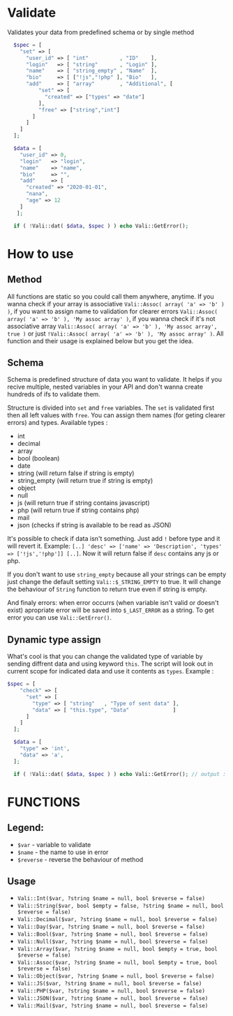 # Validate
Validates your data from predefined schema or by single method

```php
  $spec = [
    "set" => [
      "user_id" => [ "int"          , "ID"    ],
      "login"   => [ "string"       , "Login" ],
      "name"    => [ "string_empty" , "Name"  ],       
      "bio"     => [ ["!js","!php" ], "Bio"   ],       
      "add"     => [ "array"        , "Additional", [  
          "set" => [
            "created" => ["types" => "date"]           
          ],
          "free" => ["string","int"]                   
        ]
      ]
    ]
  ];

  $data = [
    "user_id" => 0,
    "login"   => "login",
    "name"    => "name",
    "bio"     => "",
    "add"     => [
      "created" => "2020-01-01",
      "nana",
      "age" => 12
    ]
   ];

  if ( !Vali::dat( $data, $spec ) ) echo Vali::GetError();
```

# How to use

## Method

All functions are static so you could call them anywhere, anytime. If you wanna check if your array is associative `Vali::Assoc( array( 'a' => 'b' ) )`, if you want to assign name to validation for clearer errors `Vali::Assoc( array( 'a' => 'b' ), 'My assoc array' )`, if you wanna check if it's not associative array `Vali::Assoc( array( 'a' => 'b' ), 'My assoc array', true )` or just `!Vali::Assoc( array( 'a' => 'b' ), 'My assoc array' )`. All function and their usage is explained below but you get the idea.

## Schema

Schema is predefined structure of data you want to validate. It helps if you recive multiple, nested variables in your API and don't wanna create hundreds of ifs to validate them.

Structure is divided into `set` and `free` variables. The `set` is validated first then all left values with `free`. You can assign them names (for geting clearer errors) and types. Available types :
 - int
 - decimal
 - array
 - bool (boolean)
 - date
 - string (will return false if string is empty)
 - string_empty (will return true if string is empty)
 - object
 - null
 - js (will return true if string contains javascript)
 - php (will return true if string contains php)
 - mail
 - json (checks if string is available to be read as JSON)

It's possible to check if data isn't something. Just add `!` before type and it will revert it. Example: `[..] 'desc' => ['name' => 'Description', 'types' => ['!js','!php']] [..]`. Now it will return false if `desc` contains any js or php.

If you don't want to use `string_empty` because all your strings can be empty just change the default setting `Vali::$_STRING_EMPTY` to true. It will change the behaviour of `String` function to return true even if string is empty.

And finaly errors: when error occurrs (when variable isn't valid or doesn't exist) apropriate error will be saved into `$_LAST_ERROR` as a string. To get error you can use `Vali::GetError()`.

## Dynamic type assign

What's cool is that you can change the validated type of variable by sending diffrent data and using keyword `this`. The script will look out in current scope for indicated data and use it contents as `types`. Example :

```php
$spec = [
    "check" => [
      "set" => [
        "type" => [ "string"   , "Type of sent data" ],
        "data" => [ "this.type", "Data"              ]
      ]
    ]
  ];

  $data = [
    "type" => 'int',
    "data" => 'a',
  ];

  if ( !Vali::dat( $data, $spec ) ) echo Vali::GetError(); // output : Data is not a number.
```

# FUNCTIONS

## Legend:
 - `$var` - variable to validate
 - `$name` - the name to use in error
 - `$reverse` - reverse the behaviour of method

## Usage

 - `Vali::Int($var, ?string $name = null, bool $reverse = false)`
 - `Vali::String($var, bool $empty = false, ?string $name = null, bool $reverse = false)`
 - `Vali::Decimal($var, ?string $name = null, bool $reverse = false)`
 - `Vali::Day($var, ?string $name = null, bool $reverse = false)`
 - `Vali::Bool($var, ?string $name = null, bool $reverse = false)`
 - `Vali::Null($var, ?string $name = null, bool $reverse = false)`
 - `Vali::Array($var, ?string $name = null, bool $empty = true, bool $reverse = false)`
 - `Vali::Assoc($var, ?string $name = null, bool $empty = true, bool $reverse = false)`
 - `Vali::Object($var, ?string $name = null, bool $reverse = false)`
 - `Vali::JS($var, ?string $name = null, bool $reverse = false)`
 - `Vali::PHP($var, ?string $name = null, bool $reverse = false)`
 - `Vali::JSON($var, ?string $name = null, bool $reverse = false)`
 - `Vali::Mail($var, ?string $name = null, bool $reverse = false)`

